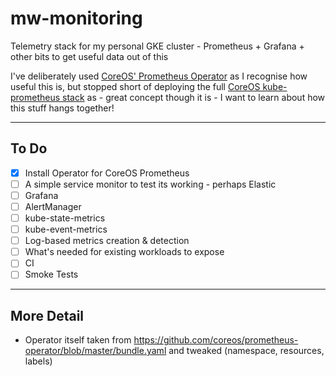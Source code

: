 # mw-monitoring

Telemetry stack for my personal GKE cluster - Prometheus + Grafana + other bits to get useful data out of this

I've deliberately used [CoreOS' Prometheus Operator](https://github.com/coreos/prometheus-operator) as I recognise how useful this is, but stopped short of deploying the full [CoreOS kube-prometheus stack](https://github.com/coreos/kube-prometheus) as - great concept though it is - I want to learn about how this stuff hangs together!

---

## To Do

- [x] Install Operator for CoreOS Prometheus
- [ ] A simple service monitor to test its working - perhaps Elastic
- [ ] Grafana
- [ ] AlertManager
- [ ] kube-state-metrics
- [ ] kube-event-metrics
- [ ] Log-based metrics creation & detection
- [ ] What's needed for existing workloads to expose
- [ ] CI
- [ ] Smoke Tests

---

## More Detail

- Operator itself taken from https://github.com/coreos/prometheus-operator/blob/master/bundle.yaml and tweaked (namespace, resources, labels)
